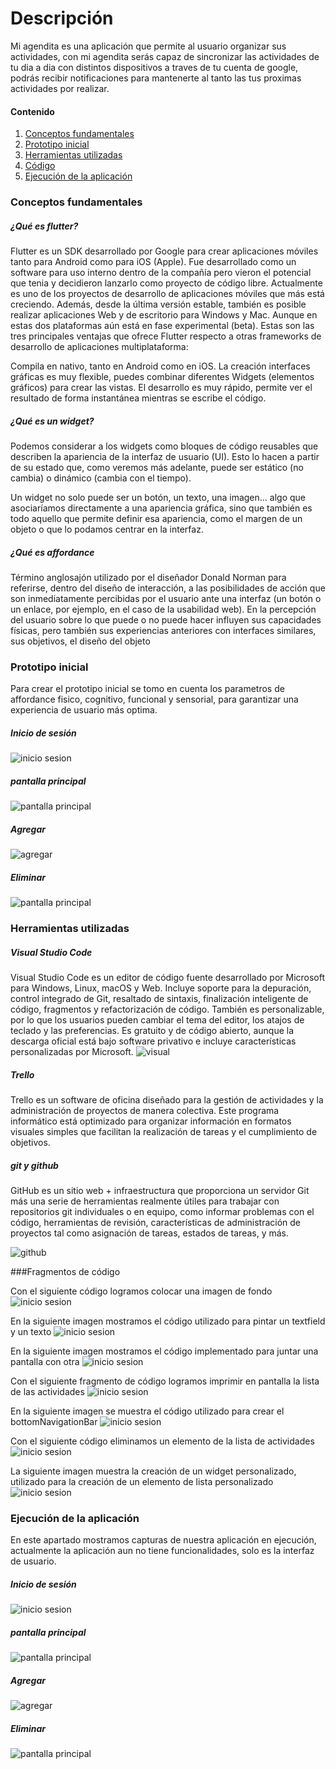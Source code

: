 # Descripción

Mi agendita es una aplicación que permite al usuario organizar sus actividades,
con mi agendita serás capaz de sincronizar las actividades de tu dia a dia con distintos dispositivos a traves de tu cuenta de google,  podrás recibir notificaciones para mantenerte al tanto las tus proximas actividades por realizar.

#### Contenido
1.  [Conceptos fundamentales](#Conceptos-fundamentales)
2.  [Prototipo inicial](#Prototipo-inicial)
3. [Herramientas utilizadas](#Herramientas-utilizadas)
4. [Código](#Fragmentos-de-código)
5. [Ejecución de la aplicación](#Ejecución-de-la-aplicación)


### Conceptos fundamentales
##### ¿Qué es flutter?

Flutter es un SDK desarrollado por Google para crear aplicaciones móviles tanto para Android como para iOS (Apple). Fue desarrollado como un software para uso interno dentro de la compañía pero vieron el potencial que tenia y decidieron lanzarlo como proyecto de código libre. Actualmente es uno de los proyectos de desarrollo de aplicaciones móviles que más está creciendo. Además, desde la última versión estable, también es posible realizar aplicaciones Web y de escritorio para Windows y Mac. Aunque en estas dos plataformas aún está en fase experimental (beta).
Estas son las tres principales ventajas que ofrece Flutter respecto a otras frameworks de desarrollo de aplicaciones multiplataforma:

Compila en nativo, tanto en Android como en iOS.
La creación interfaces gráficas es muy flexible, puedes combinar diferentes Widgets (elementos gráficos) para crear las vistas.
El desarrollo es muy rápido, permite ver el resultado de forma instantánea mientras se escribe el código.

##### ¿Qué es un widget?
Podemos considerar a los widgets como bloques de código reusables que describen la apariencia de la interfaz de usuario (UI). Esto lo hacen a partir de su estado que, como veremos más adelante, puede ser estático (no cambia) o dinámico (cambia con el tiempo).

Un widget no solo puede ser un botón, un texto, una imagen… algo que asociaríamos directamente a una apariencia gráfica, sino que también es todo aquello que permite definir esa apariencia, como el margen de un objeto o que lo podamos centrar en la interfaz.

##### ¿Qué es affordance
Término anglosajón utilizado por el diseñador Donald Norman para referirse, dentro del diseño de interacción, a las posibilidades de acción que son inmediatamente percibidas por el usuario ante una interfaz (un botón o un enlace, por ejemplo, en el caso de la usabilidad web). En la percepción del usuario sobre lo que puede o no puede hacer influyen sus capacidades físicas, pero también sus experiencias anteriores con interfaces similares, sus objetivos, el diseño del objeto


### Prototipo inicial
Para crear el prototipo inicial se tomo en cuenta los parametros de affordance fisico, cognitivo, funcional y sensorial, para garantizar una experiencia de usuario más optima.
##### Inicio de sesión 

![inicio sesion](https://raw.githubusercontent.com/gamasotelo/miAgendita/master/imagenes/prototipo_sesion.png)

##### pantalla principal

![pantalla principal](https://raw.githubusercontent.com/gamasotelo/miAgendita/master/imagenes/proto_principal.png)

##### Agregar

![agregar](https://raw.githubusercontent.com/gamasotelo/miAgendita/master/imagenes/proto_agregar.png)

##### Eliminar

![pantalla principal](https://raw.githubusercontent.com/gamasotelo/miAgendita/master/imagenes/proto_eliminar.png)

### Herramientas utilizadas
##### Visual Studio Code
Visual Studio Code es un editor de código fuente desarrollado por Microsoft para Windows, Linux, macOS y Web. Incluye soporte para la depuración, control integrado de Git, resaltado de sintaxis, finalización inteligente de código, fragmentos y refactorización de código. También es personalizable, por lo que los usuarios pueden cambiar el tema del editor, los atajos de teclado y las preferencias. Es gratuito y de código abierto, aunque la descarga oficial está bajo software privativo e incluye características personalizadas por Microsoft.
![visual](https://raw.githubusercontent.com/gamasotelo/miAgendita/master/imagenes/visual.png)

##### Trello
Trello es un software de oficina diseñado para la gestión de actividades y la administración de proyectos de manera colectiva. Este programa informático está optimizado para organizar información en formatos visuales simples que facilitan la realización de tareas y el cumplimiento de objetivos. 


##### git y github
GitHub es un sitio web + infraestructura que proporciona un servidor Git más una serie de herramientas realmente útiles para trabajar con repositorios git individuales o en equipo, como informar problemas con el código, herramientas de revisión, características de administración de proyectos tal como asignación de tareas, estados de tareas, y más.

![github](https://raw.githubusercontent.com/gamasotelo/miAgendita/master/imagenes/github.png)


###Fragmentos de código

Con el siguiente código logramos colocar una imagen de fondo
![inicio sesion](https://raw.githubusercontent.com/gamasotelo/miAgendita/master/imagenes/codigo_imagen.png)

En la siguiente imagen mostramos el código utilizado para pintar un textfield y un texto
![inicio sesion](https://raw.githubusercontent.com/gamasotelo/miAgendita/master/imagenes/codigo_form.png)

En la siguiente imagen mostramos el código implementado para juntar una pantalla con otra
![inicio sesion](https://raw.githubusercontent.com/gamasotelo/miAgendita/master/imagenes/codigo_activity.png)

Con el siguiente fragmento de código logramos imprimir en pantalla la lista de las actividades
![inicio sesion](https://raw.githubusercontent.com/gamasotelo/miAgendita/master/imagenes/codigo_lista.png)

En la siguiente imagen se muestra el código utilizado para crear el bottomNavigationBar
![inicio sesion](https://raw.githubusercontent.com/gamasotelo/miAgendita/master/imagenes/codigo_bottom.png)

Con el siguiente código eliminamos un elemento de la lista de actividades
![inicio sesion](https://raw.githubusercontent.com/gamasotelo/miAgendita/master/imagenes/codigo_eliminar.png)

La siguiente imagen muestra la creación de un widget personalizado, utilizado para la creación de un elemento de lista personalizado
![inicio sesion](https://raw.githubusercontent.com/gamasotelo/miAgendita/master/imagenes/codigo_personalizado.png)



### Ejecución de la aplicación
En este apartado mostramos capturas de nuestra aplicación en ejecución, actualmente la aplicación aun no tiene funcionalidades, solo es la interfaz de usuario.
##### Inicio de sesión
![inicio sesion](https://raw.githubusercontent.com/gamasotelo/miAgendita/master/imagenes/final_sesion.jpeg)

##### pantalla principal

![pantalla principal](https://raw.githubusercontent.com/gamasotelo/miAgendita/master/imagenes/final_principal.jpeg)

##### Agregar

![agregar](https://raw.githubusercontent.com/gamasotelo/miAgendita/master/imagenes/final_agregar.jpeg)

##### Eliminar

![pantalla principal](https://raw.githubusercontent.com/gamasotelo/miAgendita/master/imagenes/final_eliminar.jpeg)





